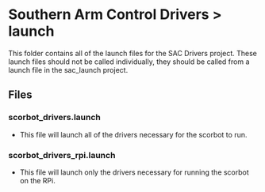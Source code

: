 # Southern Arm Control Drivers > launch

This folder contains all of the launch files for the SAC Drivers project. These launch files should not be called individually, they should be called from a launch file in the sac_launch project.

## Files
### scorbot_drivers.launch
* This file will launch all of the drivers necessary for the scorbot to run.

### scorbot_drivers_rpi.launch
* This file will launch only the drivers necessary for running the scorbot on the RPi.
